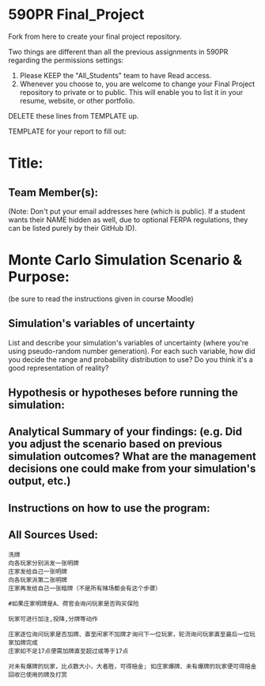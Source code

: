 # 590PR Final_Project
Fork from here to create your final project repository.

Two things are different than all the previous assignments in 590PR regarding the permissions settings:

1. Please KEEP the "All_Students" team to have Read access.  
2. Whenever you choose to, you are welcome to change your Final Project repository to private or to public.  This will enable you to list it in your resume, website, or other portfolio.

DELETE these lines from TEMPLATE up.

TEMPLATE for your report to fill out:

# Title: 

## Team Member(s):
(Note: Don't put your email addresses here (which is public).  If a student wants their NAME hidden as well, due to optional FERPA regulations, they can be listed purely by their GitHub ID).

# Monte Carlo Simulation Scenario & Purpose:
(be sure to read the instructions given in course Moodle)

## Simulation's variables of uncertainty
List and describe your simulation's variables of uncertainty (where you're using pseudo-random number generation). For each such variable, how did you decide the range and probability distribution to use?  Do you think it's a good representation of reality?

## Hypothesis or hypotheses before running the simulation:

## Analytical Summary of your findings: (e.g. Did you adjust the scenario based on previous simulation outcomes?  What are the management decisions one could make from your simulation's output, etc.)

## Instructions on how to use the program:

## All Sources Used:

    洗牌
    向各玩家分别派发一张明牌
    庄家发给自己一张明牌
    向各玩家派第二张明牌
    庄家再发给自己一张暗牌（不是所有赌场都会有这个步骤）
    
    #如果庄家明牌是A、荷官会询问玩家是否购买保险
    
    玩家可进行加注,投降,分牌等动作
    
    庄家逐位询问玩家是否加牌、直至闲家不加牌才询问下一位玩家，轮流询问玩家直至最后一位玩家加牌完成
    庄家如不足17点便需加牌直至超过或等于17点
    
    对未有爆牌的玩家，比点数大小，大者胜，可得赔金; 如庄家爆牌、未有爆牌的玩家便可得赔金
    回收已使用的牌及打赏
